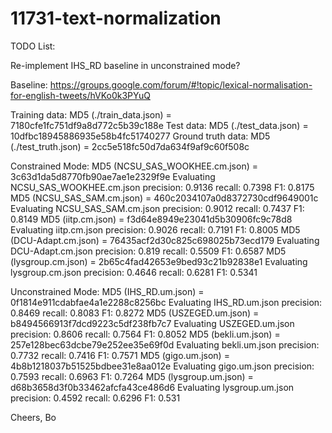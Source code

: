 # 11731-text-normalization

TODO List:

Re-implement IHS_RD baseline in unconstrained mode? 

Baseline: https://groups.google.com/forum/#!topic/lexical-normalisation-for-english-tweets/hVKo0k3PYuQ

Training data:
MD5 (./train_data.json) = 7180cfe1fc751df9a8d772c5b39c188e
Test data:
MD5 (./test_data.json) = 10dfbc18945886935e58b4fc51740277
Ground truth data:
MD5 (./test_truth.json) = 2cc5e518fc50d7da634f9af9c60f508c

Constrained Mode:
MD5 (NCSU_SAS_WOOKHEE.cm.json) = 3c63d1da5d8770fb90ae7ae1e2329f9e
Evaluating NCSU_SAS_WOOKHEE.cm.json
precision: 0.9136
recall:    0.7398
F1:        0.8175
MD5 (NCSU_SAS_SAM.cm.json) = 460c2034107a0d8372730cdf9649001c
Evaluating NCSU_SAS_SAM.cm.json
precision: 0.9012
recall:    0.7437
F1:        0.8149
MD5 (iitp.cm.json) = f3d64e8949e23041d5b30906fc9c78d8
Evaluating iitp.cm.json
precision: 0.9026
recall:    0.7191
F1:        0.8005
MD5 (DCU-Adapt.cm.json) = 76435acf2d30c825c698025b73ecd179
Evaluating DCU-Adapt.cm.json
precision: 0.819
recall:    0.5509
F1:        0.6587
MD5 (lysgroup.cm.json) = 2b65c4fad42653e9bed93c21b92838e1
Evaluating lysgroup.cm.json
precision: 0.4646
recall:    0.6281
F1:        0.5341

Unconstrained Mode:
MD5 (IHS_RD.um.json) = 0f1814e911cdabfae4a1e2288c8256bc
Evaluating IHS_RD.um.json
precision: 0.8469
recall:    0.8083
F1:        0.8272
MD5 (USZEGED.um.json) = b8494566913f7dcd9223c5df238fb7c7
Evaluating USZEGED.um.json
precision: 0.8606
recall:    0.7564
F1:        0.8052
MD5 (bekli.um.json) = 257e128bec63dcbe79e252ee35e69f0d
Evaluating bekli.um.json
precision: 0.7732
recall:    0.7416
F1:        0.7571
MD5 (gigo.um.json) = 4b8b1218037b51525bdbee31e8aa012e
Evaluating gigo.um.json
precision: 0.7593
recall:    0.6963
F1:        0.7264
MD5 (lysgroup.um.json) = d68b3658d3f0b33462afcfa43ce486d6
Evaluating lysgroup.um.json
precision: 0.4592
recall:    0.6296
F1:        0.531

Cheers,
Bo
